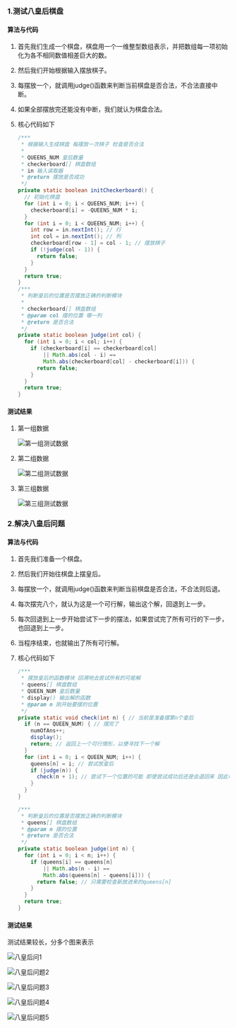 ### 1.测试八皇后棋盘

#### 算法与代码

1. 首先我们生成一个棋盘，棋盘用一个一维整型数组表示，并把数组每一项初始化为各不相同数值相差巨大的数。

2. 然后我们开始根据输入摆放棋子。

3. 每摆放一个，就调用judge()函数来判断当前棋盘是否合法，不合法直接中断。

4. 如果全部摆放完还能没有中断，我们就认为棋盘合法。

5. 核心代码如下

   ```java
   /***
    * 根据输入生成棋盘 每摆放一次棋子 检查是否合法
    *
    * QUEENS_NUM 皇后数量
    * checkerboard[] 棋盘数组
    * in 输入读取器
    * @return 摆放是否成功
    */
   private static boolean initCheckerboard() {
     // 初始化棋盘
     for (int i = 0; i < QUEENS_NUM; i++) {
       checkerboard[i] = -QUEENS_NUM * i;
     }
     for (int i = 0; i < QUEENS_NUM; i++) {
       int row = in.nextInt(); // 行
       int col = in.nextInt(); // 列
       checkerboard[row - 1] = col - 1; // 摆放棋子
       if (!judge(col - 1)) {
         return false;
       }
     }
     return true;
   }
   /***
    * 判断皇后的位置是否摆放正确的判断模块
    *
    * checkerboard[] 棋盘数组
    * @param col 摆的位置 哪一列
    * @return 是否合法
    */
   private static boolean judge(int col) {
     for (int i = 0; i < col; i++) {
       if (checkerboard[i] == checkerboard[col]
           || Math.abs(col - i) == 
           Math.abs(checkerboard[col] - checkerboard[i])) {
         return false;
       }
     }
     return true;
   }
   ```

#### 测试结果

1. 第一组数据

    ![第一组测试数据](images/第一组测试数据.png)

2. 第二组数据

    ![第二组测试数据](images/第二组测试数据.png)

3. 第三组数据

    ![第三组测试数据](images/第三组测试数据.png)

### 2.解决八皇后问题

#### 算法与代码

1. 首先我们准备一个棋盘。

2. 然后我们开始往棋盘上摆皇后。

3. 每摆放一个，就调用judge()函数来判断当前棋盘是否合法，不合法则后退。

4. 每次摆完八个，就认为这是一个可行解，输出这个解，回退到上一步。

5. 每次回退到上一步开始尝试下一步的摆法，如果尝试完了所有可行的下一步，也回退到上一步。

6. 当程序结束，也就输出了所有可行解。

7. 核心代码如下

   ```java
   /***
    * 摆放皇后的函数模块 回溯地去尝试所有的可能解
    * queens[] 棋盘数组
    * QUEEN_NUM 皇后数量
    * display() 输出解的函数
    * @param n 刚开始要摆的位置
    */
   private static void check(int n) { // 当前是准备摆第n个皇后
     if (n == QUEEN_NUM) { // 摆完了
       numOfAns++;
       display();
       return; // 返回上一个可行情形，以便寻找下一个解
     }
     for (int i = 0; i < QUEEN_NUM; i++) {
       queens[n] = i; // 尝试放皇后
       if (judge(n)) {
         check(n + 1); // 尝试下一个位置的可能 即使尝试成功后还是会退回来 因此可遍历所有可能解
       }
     }
   }

   /***
    * 判断皇后的位置是否摆放正确的判断模块
    * queens[] 棋盘数组
    * @param n 摆的位置
    * @return 是否合法
    */
   private static boolean judge(int n) {
     for (int i = 0; i < n; i++) {
       if (queens[i] == queens[n] 
           || Math.abs(n - i) ==
           Math.abs(queens[n] - queens[i])) {
         return false; // 只需要检查新放进来的queens[n]
       }
     }
     return true;
   }
   ```

#### 测试结果

测试结果较长，分多个图来表示

 ![八皇后问1](images/八皇后问1.png)

 ![八皇后问题2](images/八皇后问题2.png)

 ![八皇后问题3](images/八皇后问题3.png)

 ![八皇后问题4](images/八皇后问题4.png)

 ![八皇后问题5](images/八皇后问题5.png)

